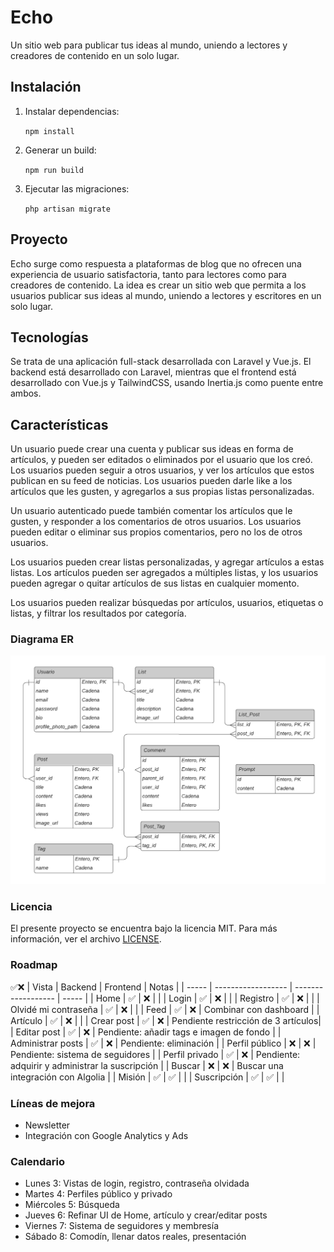 # Echo

Un sitio web para publicar tus ideas al mundo, uniendo a lectores y creadores de contenido en un solo lugar.

## Instalación

1. Instalar dependencias:

    `npm install`

2. Generar un build:

    `npm run build`

3. Ejecutar las migraciones:

    `php artisan migrate`

## Proyecto

Echo surge como respuesta a plataformas de blog que no ofrecen una experiencia de usuario satisfactoria, tanto para lectores como para creadores de contenido. La idea es crear un sitio web que permita a los usuarios publicar sus ideas al mundo, uniendo a lectores y escritores en un solo lugar.

## Tecnologías

Se trata de una aplicación full-stack desarrollada con Laravel y Vue.js. El backend está desarrollado con Laravel, mientras que el frontend está desarrollado con Vue.js y TailwindCSS, usando Inertia.js como puente entre ambos.

## Características

Un usuario puede crear una cuenta y publicar sus ideas en forma de artículos, y pueden ser editados o eliminados por el usuario que los creó. Los usuarios pueden seguir a otros usuarios, y ver los artículos que estos publican en su feed de noticias. Los usuarios pueden darle like a los artículos que les gusten, y agregarlos a sus propias listas personalizadas.

Un usuario autenticado puede también comentar los artículos que le gusten, y responder a los comentarios de otros usuarios. Los usuarios pueden editar o eliminar sus propios comentarios, pero no los de otros usuarios.

Los usuarios pueden crear listas personalizadas, y agregar artículos a estas listas. Los artículos pueden ser agregados a múltiples listas, y los usuarios pueden agregar o quitar artículos de sus listas en cualquier momento.

Los usuarios pueden realizar búsquedas por artículos, usuarios, etiquetas o listas, y filtrar los resultados por categoría.

### Diagrama ER

![Diagrama ER](echo_er.png)

### Licencia

El presente proyecto se encuentra bajo la licencia MIT. Para más información, ver el archivo [LICENSE](LICENSE).

### Roadmap

✅❌
| Vista | Backend | Frontend | Notas |
| ----- | ------------------ | ------------------ | ----- |
| Home | ✅ | ❌ | |
| Login | ✅ | ❌ | |
| Registro | ✅ | ❌ | |
| Olvidé mi contraseña | ✅ | ❌ | |
| Feed | ✅ | ❌ | Combinar con dashboard |
| Artículo | ✅ | ❌ | |
| Crear post | ✅ | ❌ | Pendiente restricción de 3 artículos|
| Editar post | ✅ | ❌ | Pendiente: añadir tags e imagen de fondo |
| Administrar posts | ✅ | ❌ | Pendiente: eliminación |
| Perfil público | ❌ | ❌ | Pendiente: sistema de seguidores |
| Perfil privado | ✅ | ❌ | Pendiente: adquirir y administrar la suscripción |
| Buscar | ❌ | ❌ | Buscar una integración con Algolia |
| Misión | ✅ | ✅ | |
| Suscripción | ✅ | ✅ | |

### Líneas de mejora

-   Newsletter
-   Integración con Google Analytics y Ads

### Calendario

-   Lunes 3: Vistas de login, registro, contraseña olvidada
-   Martes 4: Perfiles público y privado
-   Miércoles 5: Búsqueda
-   Jueves 6: Refinar UI de Home, artículo y crear/editar posts
-   Viernes 7: Sistema de seguidores y membresía
-   Sábado 8: Comodín, llenar datos reales, presentación
